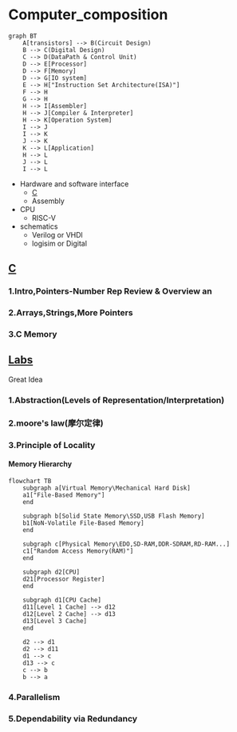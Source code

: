 # Computer_composition

```mermaid
graph BT
    A[transistors] --> B(Circuit Design)
    B --> C(Digital Design)
    C --> D(DataPath & Control Unit)
    D --> E[Processor]
    D --> F[Memory]
    D --> G[IO system]
    E --> H["Instruction Set Architecture(ISA)"]
    F --> H
    G --> H
    H --> I[Assembler]
    H --> J[Compiler & Interpreter]
    H --> K[Operation System]
    I --> J
    I --> K
    J --> K
    K --> L[Application]
    H --> L
    J --> L
    I --> L
```

- Hardware and software interface
  - [C](C/README.md)
  - Assembly
- CPU
  - RISC-V
- schematics
  - Verilog or VHDl
  - logisim or Digital

## [C](C/README.md)

### 1.Intro,Pointers-Number Rep Review & Overview an

### 2.Arrays,Strings,More Pointers

### 3.C Memory

## [Labs](Labs/README.md)

Great Idea

### 1.Abstraction(Levels of Representation/Interpretation)

### 2.moore's law(摩尔定律)

### 3.Principle of Locality

#### Memory Hierarchy

```mermaid
flowchart TB
    subgraph a[Virtual Memory\Mechanical Hard Disk]
    a1["File-Based Memory"]
    end

    subgraph b[Solid State Memory\SSD,USB Flash Memory]
    b1[NoN-Volatile File-Based Memory]
    end

    subgraph c[Physical Memory\EDO,SD-RAM,DDR-SDRAM,RD-RAM...]
    c1["Random Access Memory(RAM)"]
    end

    subgraph d2[CPU]
    d21[Processor Register]
    end

    subgraph d1[CPU Cache]
    d11[Level 1 Cache] --> d12
    d12[Level 2 Cache] --> d13
    d13[Level 3 Cache]
    end

    d2 --> d1
    d2 --> d11
    d1 --> c
    d13 --> c
    c --> b
    b --> a
```

### 4.Parallelism

### 5.Dependability via Redundancy
